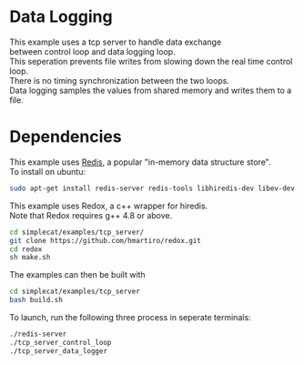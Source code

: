 Data Logging
============

This example uses a tcp server to handle data exchange  
between control loop and data logging loop.  
This seperation prevents file writes from slowing down the real time control loop.  
There is no timing synchronization between the two loops.  
Data logging samples the values from shared memory and writes them to a file.  

Dependencies
============

This example uses [Redis], a popular "in-memory data structure store".  
To install on ubuntu:

```sh
sudo apt-get install redis-server redis-tools libhiredis-dev libev-dev
```

This example uses Redox, a c++ wrapper for hiredis.  
Note that Redox requires g++ 4.8 or above.

```sh
cd simplecat/examples/tcp_server/
git clone https://github.com/hmartiro/redox.git
cd redox
sh make.sh
```

The examples can then be built with

```sh
cd simplecat/examples/tcp_server
bash build.sh
```

To launch, run the following three process in seperate terminals:

```sh
./redis-server
./tcp_server_control_loop
./tcp_server_data_logger
```


[Redis]:http://redis.io/
